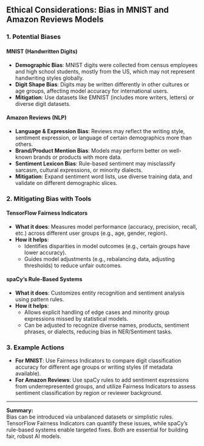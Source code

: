 

## Ethical Considerations: Bias in MNIST and Amazon Reviews Models

### 1. Potential Biases

#### MNIST (Handwritten Digits)
- **Demographic Bias**: MNIST digits were collected from census employees and high school students, mostly from the US, which may not represent handwriting styles globally.
- **Digit Shape Bias**: Digits may be written differently in other cultures or age groups, affecting model accuracy for international users.
- **Mitigation**: Use datasets like EMNIST (includes more writers, letters) or diverse digit datasets.

#### Amazon Reviews (NLP)
- **Language & Expression Bias**: Reviews may reflect the writing style, sentiment expression, or language of certain demographics more than others.
- **Brand/Product Mention Bias**: Models may perform better on well-known brands or products with more data.
- **Sentiment Lexicon Bias**: Rule-based sentiment may misclassify sarcasm, cultural expressions, or minority dialects.
- **Mitigation**: Expand sentiment word lists, use diverse training data, and validate on different demographic slices.

### 2. Mitigating Bias with Tools

#### TensorFlow Fairness Indicators
- **What it does**: Measures model performance (accuracy, precision, recall, etc.) across different user groups (e.g., age, gender, region).
- **How it helps**: 
  - Identifies disparities in model outcomes (e.g., certain groups have lower accuracy).
  - Guides model adjustments (e.g., rebalancing data, adjusting thresholds) to reduce unfair outcomes.

#### spaCy’s Rule-Based Systems
- **What it does**: Customizes entity recognition and sentiment analysis using pattern rules.
- **How it helps**:
  - Allows explicit handling of edge cases and minority group expressions missed by statistical models.
  - Can be adjusted to recognize diverse names, products, sentiment phrases, or dialects, reducing bias in NER/Sentiment tasks.

### 3. Example Actions

- **For MNIST**: Use Fairness Indicators to compare digit classification accuracy for different age groups or writing styles (if metadata available).
- **For Amazon Reviews**: Use spaCy rules to add sentiment expressions from underrepresented groups, and utilize Fairness Indicators to assess sentiment classification by region or reviewer background.

---

**Summary:**  
Bias can be introduced via unbalanced datasets or simplistic rules. TensorFlow Fairness Indicators can quantify these issues, while spaCy’s rule-based systems enable targeted fixes. Both are essential for building fair, robust AI models.
